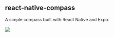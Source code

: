 ## react-native-compass

A simple compass built with React Native and Expo. <br><br>
<img src="https://thumbs.gfycat.com/WeirdInconsequentialAmethystgemclam-size_restricted.gif">
